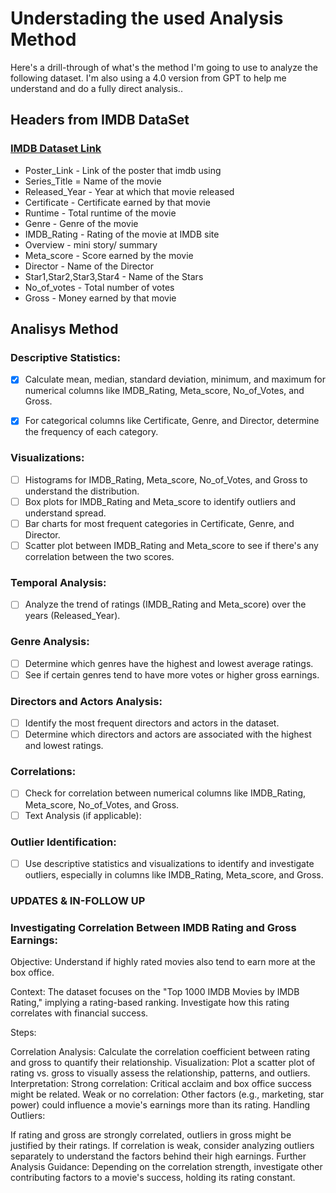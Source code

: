 # Understading the used Analysis Method

Here's a drill-through of what's the method I'm going to use to analyze the following dataset. I'm also using a 4.0 version from GPT to help me understand and do a fully direct analysis.. 

## Headers from IMDB DataSet

### [IMDB Dataset Link](https://www.kaggle.com/datasets/harshitshankhdhar/imdb-dataset-of-top-1000-movies-and-tv-shows?resource=download)

* Poster_Link - Link of the poster that imdb using
* Series_Title = Name of the movie
* Released_Year - Year at which that movie released
* Certificate - Certificate earned by that movie
* Runtime - Total runtime of the movie
* Genre - Genre of the movie
* IMDB_Rating - Rating of the movie at IMDB site
* Overview - mini story/ summary
* Meta_score - Score earned by the movie
* Director - Name of the Director
* Star1,Star2,Star3,Star4 - Name of the Stars
* No_of_votes - Total number of votes
* Gross - Money earned by that movie

## Analisys Method

### Descriptive Statistics:

- [x] Calculate mean, median, standard deviation, minimum, and maximum for numerical columns like IMDB_Rating, Meta_score, No_of_Votes, and Gross.
- [x] For categorical columns like Certificate, Genre, and Director, determine the frequency of each category.


### Visualizations:

- [ ] Histograms for IMDB_Rating, Meta_score, No_of_Votes, and Gross to understand the distribution.
- [ ] Box plots for IMDB_Rating and Meta_score to identify outliers and understand spread.
- [ ] Bar charts for most frequent categories in Certificate, Genre, and Director.
- [ ] Scatter plot between IMDB_Rating and Meta_score to see if there's any correlation between the two scores.

### Temporal Analysis:

- [ ] Analyze the trend of ratings (IMDB_Rating and Meta_score) over the years (Released_Year).

### Genre Analysis:

- [ ] Determine which genres have the highest and lowest average ratings.
- [ ] See if certain genres tend to have more votes or higher gross earnings.

### Directors and Actors Analysis:

- [ ] Identify the most frequent directors and actors in the dataset.
- [ ] Determine which directors and actors are associated with the highest and lowest ratings.

### Correlations:

- [ ] Check for correlation between numerical columns like IMDB_Rating, Meta_score, No_of_Votes, and Gross.
- [ ] Text Analysis (if applicable):

### Outlier Identification:
- [ ] Use descriptive statistics and visualizations to identify and investigate outliers, especially in columns like IMDB_Rating, Meta_score, and Gross.

### UPDATES & IN-FOLLOW UP

### Investigating Correlation Between IMDB Rating and Gross Earnings:

Objective: Understand if highly rated movies also tend to earn more at the box office.

Context: The dataset focuses on the "Top 1000 IMDB Movies by IMDB Rating," implying a rating-based ranking. Investigate how this rating correlates with financial success.

Steps:

Correlation Analysis: Calculate the correlation coefficient between rating and gross to quantify their relationship.
Visualization: Plot a scatter plot of rating vs. gross to visually assess the relationship, patterns, and outliers.
Interpretation:
Strong correlation: Critical acclaim and box office success might be related.
Weak or no correlation: Other factors (e.g., marketing, star power) could influence a movie's earnings more than its rating.
Handling Outliers:

If rating and gross are strongly correlated, outliers in gross might be justified by their ratings.
If correlation is weak, consider analyzing outliers separately to understand the factors behind their high earnings.
Further Analysis Guidance: Depending on the correlation strength, investigate other contributing factors to a movie's success, holding its rating constant.

